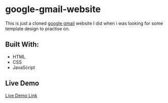 # google-gmail-website
This is just a cloned [google gmail](https://www.google.com/gmail/about) website I did when i was looking for some template design to practise on.

## Built With:
- HTML
- CSS
- JavaScript

## Live Demo
[Live Demo Link](https://salsodworld.github.io/google-gmail-website/)

